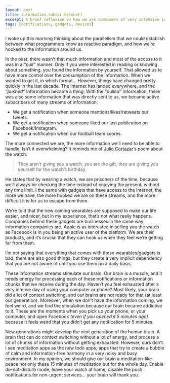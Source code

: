 ```yaml
---
layout: post
title: information.subscribe(next)
excerpt: A brief reflexion on how we are consumers of very intensive information streams.
tags: [notifications, gadgets, devices]
---
```


I woke up this morning thinking about the parallelism that we could establish between what programmers know as reactive paradigm, and how we’re hooked to the information around us.

In the past, there wasn’t that much information and most of the access to it was in a *“pull”* manner. Only if you were interested in reading or knowing about something, you found the information by yourself. That allowed us to have more control over the consumption of the information. When we wanted to get it, in which format… However, things have changed pretty quickly in the last decade. The Internet has landed everywhere, and the *”pushed”* information became a thing. With the *”pulled”* information, there was also some information that was directly sent to us, we became active subscribers of many streams of information:

- We get a notification when someone mentions/likes/retweets our tweets.
- We get a notification when someone liked our last publication on Facebook/Instagram.
- We get a notification when our football team scores.

The more connected we are, the more information we’ll need to be able to handle. Isn’t it overwhelming? It reminds me of [Julio Cortazar](https://en.wikipedia.org/wiki/Julio_Cortázar)’s poem about the watch:

> They aren’t giving you a watch, you are the gift, they are giving you yourself for the watch’s birthday.

He states that by wearing a watch, we are prisoners of the time, because we’ll always be checking the time instead of enjoying the present, without any time limit. I the same with gadgets that have access to the Internet, the more we have, the more hooked we are on these streams, and the more difficult it is for us to escape from them.

We’re told that the new coming wearables are supposed to make our life easier, and nicer, but in my experience, that’s not what really happens. Companies behind these gadgets are businesses in the same way information companies are. Apple is as interested in selling you the watch as Facebook is in you being an active user of the platform. We are their products, and it’s crucial that they can hook us when they feel we’re getting far from them.

I’m not saying that everything that comes with these wearables/gadgets is bad, there are also good things, but they create a very implicit dependency that you are not aware of until you use them on a daily basis.

These information streams stimulate our brain. Our brain is a muscle, and it needs energy for processing each of these notifications or information chunks that we receive during the day. Haven’t you feel exhausted after a very intense day of using your computer or phone? Most likely, your brain did a lot of context switching, and our brains are not ready for that (at least our generation). Moreover, when we don’t have the information coming, we feel weird, and we find the stimulation because our brain became addictive to it. These are the moments when you pick up your phone, or your computer, and open Facebook *(even if you opened it 5 minutes ago)* because it feels weird that you didn’t get any notification for 5 minutes.

New generations might develop the next generation of the human brain. A brain that can do context switching without a lot of energy, and process a lot of chunks of information without getting exhausted. However, ours don’t. I see meditation apps as the new todo apps, apps that try to create a bubble of calm and information-free harmony in a very noisy and busy environment. In my opinion, we should give our brain a meditation-like peace not only these 15 minutes of meditation but for the whole day. Enable do-not-disturb mode, leave your watch at home, disable the push notifications for non-urgent services… your brain will thank you.